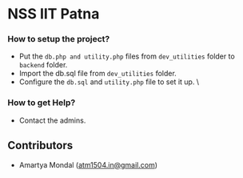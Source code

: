 # NSS IIT Patna
### How to setup the project?
* Put the ```db.php and utility.php``` files from ```dev_utilities``` folder to ```backend``` folder.
* Import the db.sql file from ```dev_utilities``` folder.
* Configure the ```db.sql``` and ```utility.php``` file to set it up. \

### How to get Help?
* Contact the admins.

## Contributors
* Amartya Mondal (atm1504.in@gmail.com)